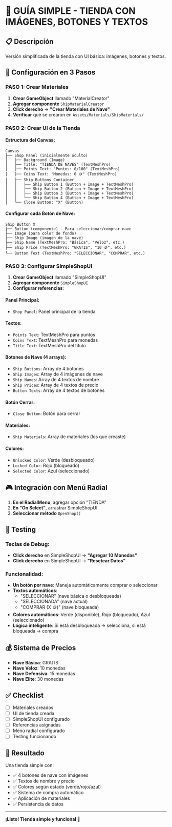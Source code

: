 # 🛒 GUÍA SIMPLE - TIENDA CON IMÁGENES, BOTONES Y TEXTOS

## 📋 Descripción
Versión simplificada de la tienda con UI básica: imágenes, botones y textos.

## 🚀 Configuración en 3 Pasos

### **PASO 1: Crear Materiales**
1. **Crear GameObject** llamado "MaterialCreator"
2. **Agregar componente** `ShipMaterialCreator`
3. **Click derecho** → **"Crear Materiales de Nave"**
4. **Verificar** que se crearon en `Assets/Materials/ShipMaterials/`

### **PASO 2: Crear UI de la Tienda**

#### **Estructura del Canvas:**
```
Canvas
├── Shop Panel (inicialmente oculto)
│   ├── Background (Image)
│   ├── Title: "TIENDA DE NAVES" (TextMeshPro)
│   ├── Points Text: "Puntos: 0/100" (TextMeshPro)
│   ├── Coins Text: "Monedas: 0 🪙" (TextMeshPro)
│   ├── Ship Buttons Container
│   │   ├── Ship Button 1 (Button + Image + TextMeshPro)
│   │   ├── Ship Button 2 (Button + Image + TextMeshPro)
│   │   ├── Ship Button 3 (Button + Image + TextMeshPro)
│   │   └── Ship Button 4 (Button + Image + TextMeshPro)
│   └── Close Button: "X" (Button)
```

#### **Configurar cada Botón de Nave:**
```
Ship Button X
├── Button (componente) - Para seleccionar/comprar nave
├── Image (para color de fondo)
├── Ship Image (imagen de la nave)
├── Ship Name (TextMeshPro: "Básica", "Veloz", etc.)
├── Ship Price (TextMeshPro: "GRATIS", "10 🪙", etc.)
└── Button Text (TextMeshPro: "SELECCIONAR", "COMPRAR", etc.)
```

### **PASO 3: Configurar SimpleShopUI**

1. **Crear GameObject** llamado "SimpleShopUI"
2. **Agregar componente** `SimpleShopUI`
3. **Configurar referencias**:

#### **Panel Principal:**
- `Shop Panel`: Panel principal de la tienda

#### **Textos:**
- `Points Text`: TextMeshPro para puntos
- `Coins Text`: TextMeshPro para monedas
- `Title Text`: TextMeshPro del título

#### **Botones de Nave (4 arrays):**
- `Ship Buttons`: Array de 4 botones
- `Ship Images`: Array de 4 imágenes de nave
- `Ship Names`: Array de 4 textos de nombre
- `Ship Prices`: Array de 4 textos de precio
- `Button Texts`: Array de 4 textos de botones

#### **Botón Cerrar:**
- `Close Button`: Botón para cerrar

#### **Materiales:**
- `Ship Materials`: Array de materiales (los que creaste)

#### **Colores:**
- `Unlocked Color`: Verde (desbloqueado)
- `Locked Color`: Rojo (bloqueado)
- `Selected Color`: Azul (seleccionado)

## 🎮 Integración con Menú Radial

1. **En el RadialMenu**, agregar opción "TIENDA"
2. **En "On Select"**, arrastrar SimpleShopUI
3. **Seleccionar método** `OpenShop()`

## 🧪 Testing

### **Teclas de Debug:**
- **Click derecho** en SimpleShopUI → **"Agregar 10 Monedas"**
- **Click derecho** en SimpleShopUI → **"Resetear Datos"**

### **Funcionalidad:**
- **Un botón por nave**: Maneja automáticamente comprar o seleccionar
- **Textos automáticos**: 
  - "SELECCIONAR" (nave básica o desbloqueada)
  - "SELECCIONADA" (nave actual)
  - "COMPRAR (X 🪙)" (nave bloqueada)
- **Colores automáticos**: Verde (disponible), Rojo (bloqueado), Azul (seleccionado)
- **Lógica inteligente**: Si está desbloqueada → selecciona, si está bloqueada → compra

## 💰 Sistema de Precios

- **Nave Básica**: GRATIS
- **Nave Veloz**: 10 monedas
- **Nave Defensiva**: 15 monedas
- **Nave Elite**: 30 monedas

## ✅ Checklist

- [ ] Materiales creados
- [ ] UI de tienda creada
- [ ] SimpleShopUI configurado
- [ ] Referencias asignadas
- [ ] Menú radial configurado
- [ ] Testing funcionando

## 🎯 Resultado

Una tienda simple con:
- ✅ 4 botones de nave con imágenes
- ✅ Textos de nombre y precio
- ✅ Colores según estado (verde/rojo/azul)
- ✅ Sistema de compra automático
- ✅ Aplicación de materiales
- ✅ Persistencia de datos

---

**¡Listo! Tienda simple y funcional 🚀** 